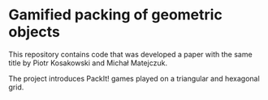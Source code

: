 # Gamified packing of geometric objects

This repository contains code that was developed a paper with the same title by Piotr Kosakowski and Michał Matejczuk.

The project introduces PackIt! games played on a triangular and hexagonal grid.


